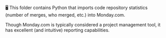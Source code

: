 🖥️ This folder contains Python that imports code repository statistics (number of merges, who merged, etc.) into Monday.com.

Though Monday.com is typically considered a project management tool, it has excellent (and intuitive) reporting capabilities.

